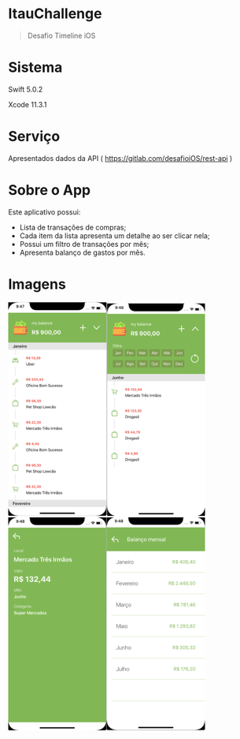# ItauChallenge

> Desafio Timeline iOS

# Sistema

Swift 5.0.2

Xcode 11.3.1

# Serviço 

Apresentados dados da API ( https://gitlab.com/desafioiOS/rest-api )

# Sobre o App

Este aplicativo possui: 
- Lista de transações de compras;
- Cada item da lista apresenta um detalhe ao ser clicar nela;
- Possui um filtro de transações por mês; 
- Apresenta balanço de gastos por mês.

# Imagens 

<img src="SreenShots/MainScreenTimeLine.png" width="200"><img src="SreenShots/FilterTransaction.png" width="200"><img src="SreenShots/DetailTransactionScreen.png" width="200"><img src="SreenShots/BalaceMonthScreen.png" width="200">
